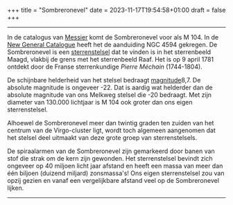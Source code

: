 +++
title = "Sombreronevel"
date = 2023-11-17T19:54:58+01:00
draft = false
+++

---
In de catalogus van [Messier](/encyclopedie/messierl) komt de Sombreronevel
voor als M 104. In de [New General Catalogue](/encyclopedie/ngc) heeft het
de aanduiding NGC 4594 gekregen. De Sombreronevel is een
[sterrenstelsel](/encyclopedie/sterrenstelsel) dat te vinden is in het sterrenbeeld Maagd,
vlakbij de grens met het sterrenbeeld Raaf. Het is op 9 april 1781
ontdekt door de Franse sterrenkundige *Pierre Méchain* (1744-1804).

De schijnbare helderheid van het stelsel bedraagt
[magnitude](/encyclopedie/magnitude)8,7. De absolute magnitude is ongeveer
-22. Dat is aardig wat helderder dan de absolute magnitude van ons
Melkweg stelsel die -20 bedraagt. Met zijn diameter van 130.000
lichtjaar is M 104 ook groter dan ons eigen sterrenstelsel.

Alhoewel de Sombreronevel meer dan twintig graden ten zuiden van het
centrum van de Virgo-cluster ligt, wordt toch algemeen aangenomen dat
het stelsel deel uitmaakt van deze grote groep van sterrenstelsels.

De spiraalarmen van de Sombreronevel zijn gemarkeerd door banen van stof
die strak om de kern zijn gewonden. Het sterrenstelsel bevindt zich
ongeveer op 40 miljoen licht jaar afstand en heeft een massa van meer
dan één biljoen (duizend miljard) zonsmassa's! Ons eigen sterrenstelsel
zou van opzij gezien en vanaf een vergelijkbare afstand veel op de
Sombreronevel lijken.

---
